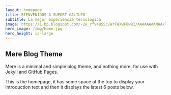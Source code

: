 ```yaml
---
layout: homepage
title: BIENVENIDOS A SUPORT-GALILEO 
subtitle: La mejor experiencia tecnologica 
image: https://1.bp.blogspot.com/-2e_rfV4USSc/WrFAXwF6w9I/AAAAAAAAMHA/lwAE5z2t8F8qPDqH9W5B6ixV6iAZtrpugCLcBGAs/s1600/Computadora-Escritorio.png
hero_image: /img/home.jpg
hero_height: is-large
---
```


## Mere Blog Theme

Mere is a minimal and simple blog theme, and nothing more, for use with Jekyll and GitHub Pages.

This is the homepage, it has some space at the top to display your introduction text and then it displays the latest 6 posts below.
